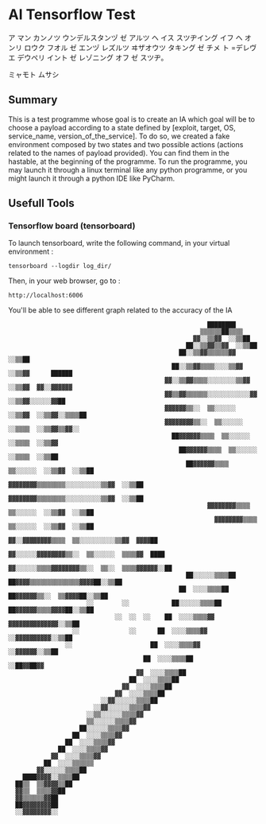 # AI Tensorflow Test

ア マン カンノツ ウンデルスタンヅ ゼ アルツ ヘ イス スツヂイング イフ ヘ オンリ ロウク フオル ゼ エンヅ 
レズルツ ヰザオウツ タキング ゼ チメ ト =デレヴエ デウペリ イント ゼ レゾニング オフ ゼ スツヂ。

ミャモト ムサシ

## Summary


This is a test programme whose goal is to create an IA which goal will be to choose a payload according to a state defined by \[exploit, target, OS, service_name, version_of_the_service\]. 
To do so, we created a fake environment composed by two states and two possible actions (actions related to the names of payload provided). 
You can find them in the hastable, at the beginning of the programme. 
To run the programme, you may launch it through a linux terminal like any python programme, or you might launch it through a python IDE like PyCharm.


## Usefull Tools

### Tensorflow board (tensorboard)

To launch tensorboard, write the following command, in your virtual environment :

    tensorboard --logdir log_dir/

Then, in your web browser, go to :

    http://localhost:6006

You'll be able to see different graph related to the accuracy of the IA

                                                                                                      
                                                            ████████                                  
                                                          ▒▒▒▒▒▒██▒▒▒▒                                
                                                        ▓▓░░▒▒▓▓  ░░▒▒██                              
                                                      ██░░▒▒▓▓▒▒▓▓  ░░▒▒██                            
                                                    ██░░▒▒▓▓▒▒▒▒▒▒▓▓  ░░▒▒██                          
                                                  ██░░▒▒▓▓▒▒▒▒░░░░▒▒▓▓  ░░▒▒▓▓      ██████            
                                                ▓▓░░▒▒▓▓▒▒▒▒░░░░░░░░▒▒▓▓  ░░▒▒▓▓  ▓▓░░▓▓▓▓▓▓          
                                                ▓▓▒▒▓▓▒▒▒▒▒▒░░░░░░░░░░░░▓▓  ░░▒▒▓▓░░░░░░▓▓██          
                                                ▓▓▓▓▓▓▒▒░░  ▒▒░░░░░░  ░░▒▒▓▓  ░░▒▒▓▓░░▒▒▒▒██          
                                                ▓▓▓▓▓▓▓▓▒▒░░  ▒▒░░░░░░  ░░▒▒▒▒  ░░▒▒▓▓▒▒▓▓░░          
                                                  ██▓▓▓▓▓▓▒▒▒▒  ▒▒░░░░░░  ░░▒▒▒▒  ░░▒▒▓▓              
                                                    ██▓▓▓▓▓▓▒▒▒▒  ▒▒░░░░░░  ░░▒▒▒▒  ░░▒▒██            
                                                      ██▓▓▓▓▓▓▒▒▒▒  ▒▒░░░░░░  ░░▒▒▓▓  ░░▒▒██          
                                                        ▓▓▓▓▓▓▓▓▒▒▒▒▒▒▒▒░░░░░░░░░░▒▒▓▓  ░░▒▒██        
                                                          ▓▓▓▓▓▓▓▓▒▒▒▒▒▒▒▒░░░░░░░░░░▒▒▓▓  ░░▒▒██      
                                                            ▓▓▓▓▓▓▓▓▒▒▒▒  ▒▒░░░░░░  ░░▒▒▓▓  ░░▒▒██    
                                                              ▓▓▓▓▓▓▓▓▒▒▒▒  ▒▒░░░░░░  ░░▒▒▓▓  ░░▒▒██  
                                                            ▓▓░░▓▓▓▓▓▓▓▓▒▒▒▒  ▒▒░░░░░░░░░░▒▒▓▓  ▓▓▓▓██
                                                          ▓▓░░░░░░▓▓▓▓▓▓▓▓▒▒░░  ▒▒░░░░░░  ▒▒▒▒▓▓  ████
                                                        ▓▓░░░░░░▒▒▒▒▓▓▓▓▓▓▓▓▒▒░░  ▒▒░░  ▒▒▒▒▓▓▓▓▓▓░░██
                                                      ██░░░░░░▒▒▒▒██  ██▓▓▓▓▒▒▒▒▒▒▒▒▒▒▒▒▒▒▓▓▓▓██░░▒▒██
                                                    ██  ░░░░▒▒▒▒██      ██▓▓▓▓▓▓▒▒░░  ▒▒▓▓▓▓██░░▒▒██  
                          ░░        ░░            ██░░░░░░▒▒▒▒██          ██▓▓▓▓▓▓▒▒▒▒▓▓▓▓██░░▒▒██    
                                  ░░  ░░  ░░    ██  ░░░░▒▒▒▒▓▓              ▓▓▓▓▓▓▓▓▓▓▓▓▓▓░░▒▒██      
                      ░░              ░░      ██  ░░░░▒▒▒▒▓▓                ░░▓▓▓▓▓▓▓▓▓▓░░▒▒██        
                    ░░                      ██  ░░░░▒▒▒▒▓▓                    ░░▓▓▓▓▓▓░░▒▒██          
                                          ██  ░░░░▒▒▒▒██                        ░░██▓▓██▓▓            
                                        ▓▓  ░░░░▒▒▒▒██                                                
                                      ██  ░░░░▒▒▒▒██                                                  
                                    ▓▓  ░░░░▒▒▒▒██                                                    
                                  ▓▓  ░░░░▒▒▒▒██                                                      
                              ░░▓▓░░░░░░▒▒▒▒██                                                        
                            ░░▓▓░░░░░░▒▒▒▒▓▓                                                          
                          ░░▒▒░░░░░░▒▒▒▒▓▓                                                            
                          ▒▒░░░░░░▒▒▒▒▓▓                                                              
                        ██░░░░░░▒▒▒▒▓▓                                                                
                      ██  ░░░░▒▒▒▒▓▓                                                                  
                    ██  ░░░░▒▒▒▒▓▓                                                                    
                  ██  ░░░░▒▒▒▒▓▓                                                                      
                ▓▓  ░░░░▒▒▒▒▓▓                                                                        
              ██  ░░░░▒▒▒▒▒▒                                                                          
            ▓▓░░░░░░▒▒▒▒██                                                                            
        ████▓▓▓▓░░▒▒▒▒██                                                                              
      ██▒▒  ▒▒▓▓▓▓▒▒██                                                                                
      ▓▓▒▒  ▒▒▒▒▓▓██                                                                                  
      ▓▓▒▒▒▒▒▒▓▓██                                                                                    
      ██▓▓▓▓▓▓▓▓██                                                                                    
      ░░▓▓▓▓▓▓▓▓░░                                                                                    



